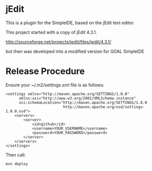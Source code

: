 jEdit 
=====

This is a plugin for the SimpleIDE, based on the jEdit text editor.

This project started with a copy of jEdit 4.3.1.

http://sourceforge.net/projects/jedit/files/jedit/4.3.1/
 
but then was developed into a modified version for GOAL SimpleIDE
 
 
Release Procedure
=============

Ensure your ~/.m2/settings.xml file is as follows:

```
<settings xmlns="http://maven.apache.org/SETTINGS/1.0.0"
      xmlns:xsi="http://www.w3.org/2001/XMLSchema-instance"
      xsi:schemaLocation="http://maven.apache.org/SETTINGS/1.0.0
                          http://maven.apache.org/xsd/settings-1.0.0.xsd">
	<servers>
		<server>
   			<id>github</id>
   			<username>YOUR_USERNAME</username>
   			<password>YOUR_PASSWORD</password>
		</server>
	</servers>
</settings>
```

Then call:

```
mvn deploy
```